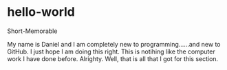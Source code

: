# hello-world
Short-Memorable

My name is Daniel and I am completely new to programming......and new to GitHub. I just hope I am doing this right. This is notihing like the computer work I have done before. Alrighty. Well, that is all that I got for this section.
